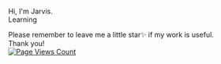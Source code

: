 Hi, I'm Jarvis.  
Learning

Please remember to leave me a little star✨ if my work is useful.  
Thank you!  
[![Page Views Count](https://badges.toozhao.com/badges/01F11Q551FP7A8X6SPC8YR00WA/blue.svg)](https://badges.toozhao.com/stats/01F11Q551FP7A8X6SPC8YR00WA "Get your own page views count badge on badges.toozhao.com")
<!---
Jarvisni/Jarvisni is a ✨ special ✨ repository because its `README.md` (this file) appears on your GitHub profile.
You can click the Preview link to take a look at your changes.
--->
